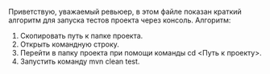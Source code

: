 Приветствую, уважаемый ревьюер, в этом файле показан краткий алгоритм для запуска тестов проекта через консоль.
Алгоритм:
1. Скопировать путь к папке проекта.
2. Открыть командную строку.
3. Перейти в папку проекта при помощи команды cd <Путь к проекту>.
4. Запустить команду mvn clean test.